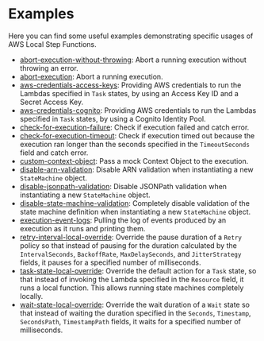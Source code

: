 # Examples

Here you can find some useful examples demonstrating specific usages of AWS Local Step Functions.

- [abort-execution-without-throwing](./abort-execution-without-throwing.js): Abort a running execution without throwing an error.
- [abort-execution](./abort-execution.js): Abort a running execution.
- [aws-credentials-access-keys](./aws-credentials-access-keys.js): Providing AWS credentials to run the Lambdas specified in `Task` states, by using an Access Key ID and a Secret Access Key.
- [aws-credentials-cognito](./aws-credentials-cognito.js): Providing AWS credentials to run the Lambdas specified in `Task` states, by using a Cognito Identity Pool.
- [check-for-execution-failure](./check-for-execution-failure.js): Check if execution failed and catch error.
- [check-for-execution-timeout](./check-for-execution-timeout.js): Check if execution timed out because the execution ran longer than the seconds specified in the `TimeoutSeconds` field and catch error.
- [custom-context-object](./custom-context-object.js): Pass a mock Context Object to the execution.
- [disable-arn-validation](./disable-arn-validation.js): Disable ARN validation when instantiating a new `StateMachine` object.
- [disable-jsonpath-validation](./disable-jsonpath-validation.js): Disable JSONPath validation when instantiating a new `StateMachine` object.
- [disable-state-machine-validation](./disable-state-machine-validation.js): Completely disable validation of the state machine definition when instantiating a new `StateMachine` object.
- [execution-event-logs](./execution-event-logs.js): Pulling the log of events produced by an execution as it runs and printing them.
- [retry-interval-local-override](./retry-interval-local-override.js): Override the pause duration of a `Retry` policy so that instead of pausing for the duration calculated by the `IntervalSeconds`, `BackoffRate`, `MaxDelaySeconds`, and `JitterStrategy` fields, it pauses for a specified number of milliseconds.
- [task-state-local-override](./task-state-local-override.js): Override the default action for a `Task` state, so that instead of invoking the Lambda specified in the `Resource` field, it runs a local function. This allows running state machines completely locally.
- [wait-state-local-override](./wait-state-local-override.js): Override the wait duration of a `Wait` state so that instead of waiting the duration specified in the `Seconds`, `Timestamp`, `SecondsPath`, `TimestampPath` fields, it waits for a specified number of milliseconds.
